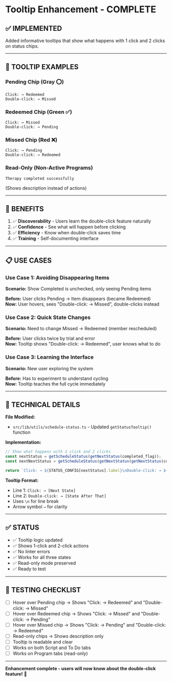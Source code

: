 # Tooltip Enhancement - COMPLETE

## ✅ **IMPLEMENTED**

Added informative tooltips that show what happens with 1 click and 2 clicks on status chips.

---

## 💭 **TOOLTIP EXAMPLES**

### **Pending Chip (Gray ⭕)**
```
Click: → Redeemed
Double-click: → Missed
```

### **Redeemed Chip (Green ✅)**
```
Click: → Missed
Double-click: → Pending
```

### **Missed Chip (Red ❌)**
```
Click: → Pending
Double-click: → Redeemed
```

### **Read-Only (Non-Active Programs)**
```
Therapy completed successfully
```
(Shows description instead of actions)

---

## 🎯 **BENEFITS**

1. ✅ **Discoverability** - Users learn the double-click feature naturally
2. ✅ **Confidence** - See what will happen before clicking
3. ✅ **Efficiency** - Know when double-click saves time
4. ✅ **Training** - Self-documenting interface

---

## 📋 **USE CASES**

### **Use Case 1: Avoiding Disappearing Items**
**Scenario:** Show Completed is unchecked, only seeing Pending items

**Before:** User clicks Pending → Item disappears (became Redeemed)  
**Now:** User hovers, sees "Double-click: → Missed", double-clicks instead

### **Use Case 2: Quick State Changes**
**Scenario:** Need to change Missed → Redeemed (member rescheduled)

**Before:** User clicks twice by trial and error  
**Now:** Tooltip shows "Double-click: → Redeemed", user knows what to do

### **Use Case 3: Learning the Interface**
**Scenario:** New user exploring the system

**Before:** Has to experiment to understand cycling  
**Now:** Tooltip teaches the full cycle immediately

---

## 🔧 **TECHNICAL DETAILS**

**File Modified:**
- `src/lib/utils/schedule-status.ts` - Updated `getStatusTooltip()` function

**Implementation:**
```typescript
// Show what happens with 1 click and 2 clicks
const nextStatus = getScheduleStatus(getNextStatus(completed_flag));
const nextNextStatus = getScheduleStatus(getNextStatus(getNextStatus(completed_flag)));

return `Click: → ${STATUS_CONFIG[nextStatus].label}\nDouble-click: → ${STATUS_CONFIG[nextNextStatus].label}`;
```

**Tooltip Format:**
- Line 1: `Click: → [Next State]`
- Line 2: `Double-click: → [State After That]`
- Uses `\n` for line break
- Arrow symbol `→` for clarity

---

## ✅ **STATUS**

- ✅ Tooltip logic updated
- ✅ Shows 1-click and 2-click actions
- ✅ No linter errors
- ✅ Works for all three states
- ✅ Read-only mode preserved
- ✅ Ready to test

---

## 🧪 **TESTING CHECKLIST**

- [ ] Hover over Pending chip → Shows "Click: → Redeemed" and "Double-click: → Missed"
- [ ] Hover over Redeemed chip → Shows "Click: → Missed" and "Double-click: → Pending"
- [ ] Hover over Missed chip → Shows "Click: → Pending" and "Double-click: → Redeemed"
- [ ] Read-only chips → Shows description only
- [ ] Tooltip is readable and clear
- [ ] Works on both Script and To Do tabs
- [ ] Works on Program tabs (read-only)

---

**Enhancement complete - users will now know about the double-click feature!** 🎉

